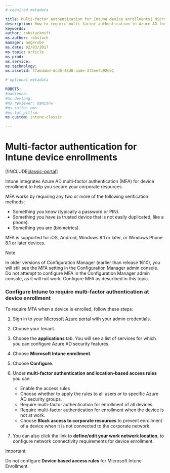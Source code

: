 ```yaml
---
# required metadata

title: Multi-factor authentication for Intune device enrollments| Microsoft Docs
description: How to require multi-factor authentication in Azure AD for device enrollment.
keywords:
author: robstackmsft
ms.author: robstack
manager: angerobe
ms.date: 02/03/2017
ms.topic: article
ms.prod:
ms.service:
ms.technology:
ms.assetid: 47abdabd-dcd6-48d8-aade-3f3eefb92ee1

# optional metadata

ROBOTS: 
#audience:
#ms.devlang:
#ms.reviewer: damionw
#ms.suite: ems
#ms.tgt_pltfrm:
ms.custom: intune-classic

---
```


# Multi-factor authentication for Intune device enrollments

[!INCLUDE[classic-portal](../includes/classic-portal.md)]

Intune integrates Azure AD multi-factor authentication (MFA) for device enrollment to help you secure your corporate resources.

MFA works by requiring any two or more of the following verification methods: 

- Something you know (typically a password or PIN).
- Something you have (a trusted device that is not easily duplicated, like a phone).
- Something you are (biometrics).

MFA is supported for iOS, Android, Windows 8.1 or later, or Windows Phone 8.1 or later devices.

> [!NOTE]
> In older versions of Configuration Manager (earlier than release 1610), you will still see the MFA setting in the Configuration Manager admin console. Do not attempt to configure MFA in the Configuration Manager admin console, as it will not work. Configure MFA as described in this topic.

### Configure Intune to require multi-factor authentication at device enrollment
To require MFA when a device is enrolled, follow these steps:

1. Sign in to your [Microsoft Azure portal](https://manage.windowsazure.com) with your admin credentials.
2. Choose your tenant.
2. Choose the **applications** tab. You will see a list of services for which you can configure Azure AD security features.
3. Choose **Microsoft Intune enrollment**.
4. Choose **Configure**. 
5. Under **multi-factor authentication and location-based access rules** you can:
	
	-  Enable the access rules
	-  Choose whether to apply the rules to all users or to specific Azure AD security groups.
	-  Require multi-factor authentication for enrollment of all devices.
	-  Require multi-factor authentication for enrollment when the device is not at work.
	-  Choose **Block access to corporate resources** to prevent enrollment of a device when it is not connected to the corporate network. 
4. You can also click the link to **define/edit your work network location**, to configure network connectivity requirements for device enrollment.

> [!IMPORTANT]
> 
> Do not configure **Device based access rules** for Microsoft Intune Enrollment.
